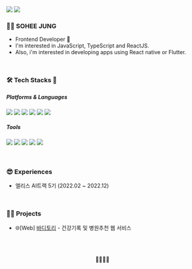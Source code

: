 <!-- <div>
<img src="https://capsule-render.vercel.app/api?type=Soft&color=0257C4&height=100&section=header&text=SOHEE%20JUNG&fontSize=70&fontColor=FFCF1C&fontAlign=70&fontAlignY=55&animation=scaleIn"/>
</div> -->
<div>
  <a href="https://limelbe.tistory.com/"><img src="https://img.shields.io/badge/BLOG-000000?style=flat&logo=Tistory&logoColor=white"/></a>
  <a href=""><img src="https://img.shields.io/badge/PORTFOLIO-000000?style=flat&logo=Notion&logoColor=white"/></a>
<!--   <a href="mailto:"><img src="https://img.shields.io/badge/Gmail-000000?style=flat&logo=Gmail&logoColor=white"/> -->
</div>
<h3>👩‍💻 SOHEE JUNG</h3>
<ul>
  <li>Frontend Developer 🐣</li>
  <li>I'm interested in JavaScript, TypeScript and ReactJS.</li>
  <li>Also, i'm interested in developing apps using React native or Flutter.
</ul>
<br />

<h3>🛠 Tech Stacks 🧱</h3>
<div align="left">
  <h5>Platforms & Languages</h5>
  <img src="https://img.shields.io/badge/React-61DAFB?style=flat-square&logo=React&logoColor=white"/>
  <img src="https://img.shields.io/badge/Javascript-F7DF1E?style=flat-square&logo=JavaScript&logoColor=white"/>
  <img src="https://img.shields.io/badge/Typescript-3178C6?style=flat-square&logo=Typescript&logoColor=white"/>
  <img src="https://img.shields.io/badge/node-339933?style=flat-square&logo=Node.js&logoColor=white"/>
  <img src="https://img.shields.io/badge/HTML-E34F26?style=flat-square&logo=HTML5&logoColor=white"/>
  <img src="https://img.shields.io/badge/CSS-1572B6?style=flat-square&logo=CSS3&logoColor=white"/>
</div>
<div align="left">
  <h5>Tools</h5>
  <img src="https://img.shields.io/badge/Git-F05032?style=flat-square&logo=Git&logoColor=white"/>
  <img src="https://img.shields.io/badge/GitHub-181717?style=flat-square&logo=GitHub&logoColor=white"/>
  <img src="https://img.shields.io/badge/Docker-2496ED?style=flat-square&logo=Docker&logoColor=white"/>
  <img src="https://img.shields.io/badge/Figma-F24E1E?style=flat-square&logo=Figma&logoColor=white"/>
  <img src="https://img.shields.io/badge/Photoshop-31A8FF?style=flat-square&logo=Adobe Photoshop&logoColor=white"/>
</div>
<br />
<br />

<h3>😎 Experiences</h3>
<ul>
  <li>엘리스 AI트랙 5기 (2022.02 ~ 2022.12)</li>
</ul>
<br />
  
<h3>🏄‍♀️ Projects</h3>
<ul>
  <li>🌐[Web] <a href="https://github.com/hihisohi/bodytory">바디토리</a> - 건강기록 및 병원추천 웹 서비스</li>
</ul>
<br />  
<br />
<br /> 
  
<!-- <img src="https://github-readme-stats.vercel.app/api?username=hihisohi&show_icons=true">
<br /> -->
  
<div align="center">💙💛💚💜</div>

<!--
**hihisohi/hihisohi** is a ✨ _special_ ✨ repository because its `README.md` (this file) appears on your GitHub profile.

Here are some ideas to get you started:

- 🔭 I’m currently working on ...
- 🌱 I’m currently learning ...
- 👯 I’m looking to collaborate on ...
- 🤔 I’m looking for help with ...
- 💬 Ask me about ...
- 📫 How to reach me: ...
- 😄 Pronouns: ...
- ⚡ Fun fact: ...
-->
